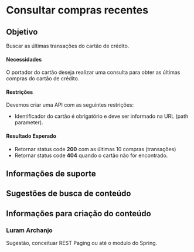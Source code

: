 # Consultar compras recentes

## Objetivo

Buscar as últimas transações do cartão de crédito.

#### Necessidades

O portador do cartão deseja realizar uma consulta para obter as últimas compras do cartão de crédito.

#### Restrições

Devemos criar uma API com as seguintes restrições:

- Identificador do cartão é obrigatório e deve ser informado na URL (path parameter).

#### Resultado Esperado

- Retornar status code **200** com as últimas 10 compras (transações)
- Retornar status code **404** quando o cartão não for encontrado.

## Informações de suporte

## Sugestões de busca de conteúdo

## Informações para criação do conteúdo

### Luram Archanjo

Sugestão, conceituar REST Paging ou até o modulo do Spring.